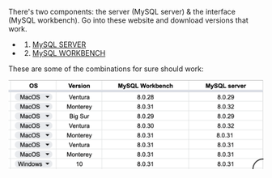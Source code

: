 There's two components: the server (MySQL server) & the interface (MySQL workbench). Go into these website and download versions that work.

- 1. [MySQL SERVER](https://downloads.mysql.com/archives/community/)

- 2. [MySQL WORKBENCH](https://downloads.mysql.com/archives/workbench/)

These are some of the combinations for sure should work:

![compatibility](../images/compatibility.png)
